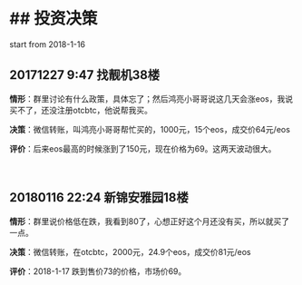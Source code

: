 # ## 投资决策

start from 2018-1-16

## 20171227  9:47     找靓机38楼

**情形**：群里讨论有什么政策，具体忘了；然后鸿亮小哥哥说这几天会涨eos，我说买不了，还没注册otcbtc，他说帮我买。

**决策**：微信转账，叫鸿亮小哥哥帮忙买的，1000元，15个eos，成交价64元/eos

**评价**：后来eos最高的时候涨到了150元，现在价格为69。这两天波动很大。

   ​

## 20180116  22:24     新锦安雅园18楼

**情形**：群里说价格低在跌，我看到80了，心想正好这个月还没有买，所以就买了一点。

**决策**：微信转账，在otcbtc，2000元，24.9个eos，成交价81元/eos

**评价**：2018-1-17 跌到售价73的价格，市场价69。

   ​

   ​

   ​

